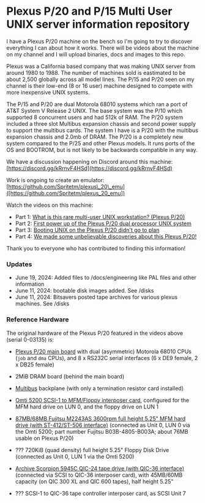 # Plexus P/20 and P/15 Multi User UNIX server information repository 

I have a Plexus P/20 machine on the bench so I'm going to try to discover everything I can about how it works. There will be videos about the machine on my channel and I will upload binaries, docs and images to this repo.

Plexus was a California based company that was making UNIX server from around 1980 to 1988. The number of machines sold is eastimated to be about 2,500 globally across all model lines. The P/15 and P/20 seen on my channel is their low-end (8 or 16 user) machine designed to compete with more inexpensive UNIX systems. 

The P/15 and P/20 are dual Motorola 68010 systems which ran a port of AT&T System V Release 2 UNIX. The base system was the P/10 which supported 8 concurrent users and had 512k of RAM. The P/20 system included a three slot Multibus expansion chassis and second power supply to support the multibus cards. The system I have is a P/20 with the multibus expansion chassis and 2.0mb of DRAM. The P/20 is a completely new system compared to the P/25 and other Plexus models. It runs ports of the OS and BOOTROM, but is not likely to be backwards compatible in any way.

We have a discussion happening on Discord around this machine: [https://discord.gg/kRrnvF4HSd](https://discord.gg/kRrnvF4HSd)

Work is ongoing to create an emulator:
[https://github.com/Spritetm/plexus\_20\_emu]([https://github.com/Spritetm/plexus_20_emu])

Watch the videos on this machine:

- Part 1: [What is this rare multi-user UNIX workstation? (Plexus P/20)](https://youtu.be/iltZYXg5hZw)
- Part 2: [First power up of the Plexus P/20 dual processor UNIX system](https://youtu.be/lCPZAYvk940)
- Part 3: [Booting UNIX on the Plexus P/20 didn't go to plan](https://youtu.be/_IrxvDE6Fyo)
- Part 4: [We made some unbelievable discoveries about this Plexus P/20!](https://youtu.be/Ve1SuuRkx_o)

Thank you to everyone who has contributed to finding this information!

### Updates
- June 19, 2024: Added files to /docs/engineering like PAL files and other information
- June 11, 2024: bootable disk images added. See /disks
- June 11, 2024: Bitsavers posted tape archives for various plexus machines. See /disks
  

### Reference Hardware

The original hardware of the Plexus P/20 featured in the videos above
(serial 0-03135) is:

*  [Plexus P/20 main board](docs/pdf/Plexus_P15_P20_Brochure_1985.pdf) with dual (asymmetric) Motorola 68010 CPUs (`job` and `dma` CPUs), and 8 x RS232C serial interfaces (6 x DE9 female, 2 x DB25 female)

*  2MiB DRAM board (behind the main board)

*  [Multibus](https://en.wikipedia.org/wiki/Multibus) backplane (with only a termination resistor card installed)

*  [Omti 5200 SCSI-1 to MFM/Floppy interposer card](http://bitsavers.org/pdf/sms/omti_5x00/3001206_OMTI_5000_Series_Reference_Aug85.pdf), configured for the MFM hard drive on LUN 0, and the floppy drive on LUN 1

*  [87MB/68MB Fujitsu M2243AS 3600rpm full height 5.25" MFM hard drive (with ST-412/ST-506 interface)](https://archive.org/details/bitsavers_fujitsubro1984_2565589) (connected as Unit 0, LUN 0 via the Omti 5200; part number Fujitsu B03B-4805-B003A; about 76MB usable on Plexus P/20)

*  ??? 720KiB (quad density) full height 5.25" Floppy Disk Drive (connected as Unit 0, LUN 1 via the Omti 5200)

*  [Archive Scorpion 5945C QIC-24 tape drive (with QIC-36 interface)](https://bitsavers.org/pdf/archive/scorpion/20271-001_scorpPrDesc_Mar84.pdf) (connected via SCSI to QIC-36 interposer card), with 45MB/60MB capacity (on QIC 300 XL and QIC 600 tapes), half height 5.25"

*  ??? SCSI-1 to QIC-36 tape controller interposer card, as SCSI Unit 7
